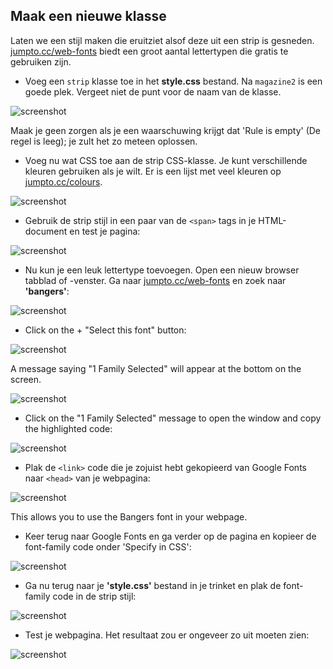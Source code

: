 ## Maak een nieuwe klasse

Laten we een stijl maken die eruitziet alsof deze uit een strip is gesneden. <a href="http://jumpto.cc/web-fonts" target="_blank">jumpto.cc/web-fonts</a> biedt een groot aantal lettertypen die gratis te gebruiken zijn.

+ Voeg een `strip` klasse toe in het **style.css** bestand. Na `magazine2` is een goede plek. Vergeet niet de punt voor de naam van de klasse. 

![screenshot](images/letter-comic1.png)

Maak je geen zorgen als je een waarschuwing krijgt dat 'Rule is empty' (De regel is leeg); je zult het zo meteen oplossen.

+ Voeg nu wat CSS toe aan de strip CSS-klasse. Je kunt verschillende kleuren gebruiken als je wilt. Er is een lijst met veel kleuren op <a href="http://jumpto.cc/colours" target="_blank">jumpto.cc/colours</a>.

![screenshot](images/letter-comic2.png)

+ Gebruik de strip stijl in een paar van de `<span>` tags in je HTML-document en test je pagina:

![screenshot](images/letter-comic-output.png)

+ Nu kun je een leuk lettertype toevoegen. Open een nieuw browser tabblad of -venster. Ga naar <a href="http://jumpto.cc/web-fonts" target="_blank">jumpto.cc/web-fonts</a> en zoek naar **'bangers'**:

![screenshot](images/letter-gfonts-1-annotated.png)

+ Click on the + "Select this font" button:

![screenshot](images/letter-gfonts-2-annotated.png)

A message saying "1 Family Selected" will appear at the bottom on the screen.

![screenshot](images/letter-gfonts-3.png)

+ Click on the "1 Family Selected" message to open the window and copy the highlighted code:

![screenshot](images/letter-gfonts-4.png)

+ Plak de `<link>` code die je zojuist hebt gekopieerd van Google Fonts naar `<head>` van je webpagina:

![screenshot](images/letter-fonts-head.png)

This allows you to use the Bangers font in your webpage.

+ Keer terug naar Google Fonts en ga verder op de pagina en kopieer de font-family code onder 'Specify in CSS':

![screenshot](images/letter-fonts-bangers.png)

+ Ga nu terug naar je **'style.css'** bestand in je trinket en plak de font-family code in de strip stijl:

![screenshot](images/letter-fonts-comic.png)

+ Test je webpagina. Het resultaat zou er ongeveer zo uit moeten zien: 

![screenshot](images/letter-fonts-output.png)
